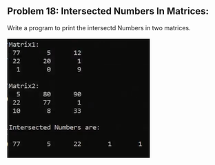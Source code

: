 ## Problem 18: Intersected Numbers In Matrices:

Write a program to print the intersectd Numbers in two matrices.
<br><br> <img src = "problem18.png" alt = "problem 18 output example">
